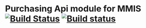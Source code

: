 # Purchasing Api module for MMIS [![Build Status](https://travis-ci.org/mophos/mmis-purchase-backend.svg?branch=develop)](https://travis-ci.org/mophos/mmis-purchase-backend) [![Build status](https://ci.appveyor.com/api/projects/status/gbb75bk2xbkj3bqp?svg=true)](https://ci.appveyor.com/project/siteslave/mmis-purchase-backend)
